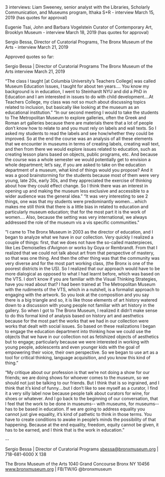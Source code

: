 3 interviews:
Liam Sweeney, senior analyst with the Libraries, Scholarly Communication, and Museums program, Ithaka S+R - interview March 15, 2019 (has quotes for approval)

Eugenie Tsai, John and Barbara Vogelstein Curator of Contemporary Art, Brooklyn Museum - interview March 18, 2019 (has quotes for approval)

Sergio Bessa, Director of Curatorial Programs, The Bronx Museum of the Arts - interview March 21, 2019

Approved quotes so far:

Sergio Bessa | Director of Curatorial Programs 
The Bronx Museum of the Arts
interview March 21, 2019

“The class I taught [at Columbia University’s Teachers College] was called Museum Education Issues, I taught for about ten years…. You know my background is in education, I went to Steinhardt NYU and did a PhD in Education and I am interested in issues to do with child development….At Teachers College, my class was not so much about discussing topics related to inclusion, but  basically like looking at the museum as an educational institution.”
“In our second meeting I would to take the students to The Metropolitan Museum to explore galleries, often the Greek and Roman art galleries because there are materials there that a lot of people don’t know how to relate to and you must rely on labels and wall texts. So I asked my students to read the labels and see how/whether they could be improved. So at the end the course was an analysis of all these elements that we encounter in museums in terms of creating labels, creating wall text, and then from there we would explore issues related to education, such as creating lesson plans based on objects, public programs, etc. And because the course was a whole semester we would potentially get to envision a whole department; let’s say, if you are asked to take on the education department of a museum, what kind of things would you propose? And it was a good brainstorming for the students because most of them were very young, late 20s, early 30s, and they appreciated the exercise of thinking about how they could effect change. So I think there was an interest in opening up and making the museum less exclusive and accessible to a wider audience was the general idea.”
“It was very interesting to see 2 things, one was that my students were predominantly women….which makes me still think that there is a little bias in related to education and particularly museum education; that for the most part it is the work of women…. Also, because the setting was very international, we always addressed the role of the museum vis a vis specific communities."


"I came to The Bronx Museum in 2003 as the director of education, and I began to analyze what we have in our collection. Very quickly I realized a couple of things: first, that we does not have the so-called masterpieces, like Les Demoiselles d'Avignon or works by Goya or Rembrandt. From that I realized that we could not talk about art from that perspective of mastery, so that was one thing. And then the other thing was that the community was very diverse and for the most part working class, (the Bronx is one of the poorest districts in the US). So I realized that our approach would have to be more dialogical as opposed to what I had learnt before, which was based on the VTS. I don’t know if you are familiar with the Visual Thinking Strategies, have you read about that? I had been trained at The Metropolitan Museum with the rudiments of the VTS, which in a nutshell, is a formalist approach to engaging with the artwork. So you look at the composition and you say there is a big triangle and so, it is like those elements of art history watered down to a discussion with young people not familiar with art history in the gallery. So when I got to The Bronx Museum, I realized it didn’t make sense to do this formal kind of analysis based on history art and aesthetics because for the most part the works that we had in our collection were works that dealt with social issues. So based on these realizations I began to engage the education department into thinking how we could use the objects that we have in our collection not as fetishized objects of aesthetics but to engage; particularly because we were interested in working with young people, adolescents and even younger kids with the goal of empowering their voice, their own perspective. So we began to use art as a tool for critical thinking, language acquisition, and you know this kind of thing.”


“My critique about our profession is that we’re not doing a show for our friends; we are doing shows for whoever comes to the museum, so we should not just be talking to our friends. But I think that is so ingrained, and I think that it’s kind of funny….but I don’t like to see myself as a curator, I find it a very silly label now because people talk about curators for wine, for shoes or whatever. And I go back to the beginning of our conversation, that I feel that the work to be done in museums-- with museums, for museums--has to be based in education. If we are going to address equality you cannot just give equality, it’s kind of pathetic to think in those terms. You have to create conditions to awake in people’s minds the possibility of that happening. Because at the end equality, freedom, equity cannot be given, it has to be earned, and I think that is the work in education.”

-- 

Sergio Bessa | Director of Curatorial Programs 
sbessa@bronxmuseum.org | 718-681-6000 X 138

The Bronx Museum of the Arts
1040 Grand Concourse Bronx NY 10456
www.bronxmuseum.org | FB/TW/IG @bronxmuseum
